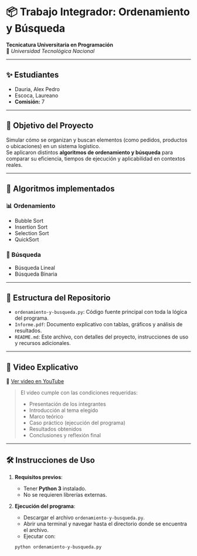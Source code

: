 # 📦 Trabajo Integrador: Ordenamiento y Búsqueda  
**Tecnicatura Universitaria en Programación**  
📍 *Universidad Tecnológica Nacional*  

---

## ✨ Estudiantes   
- Dauria, Alex Pedro  
- Escoca, Laureano  
- **Comisión:** 7  

---

## 🎯 Objetivo del Proyecto  
Simular cómo se organizan y buscan elementos (como pedidos, productos o ubicaciones) en un sistema logístico.  
Se aplicaron distintos **algoritmos de ordenamiento y búsqueda** para comparar su eficiencia, tiempos de ejecución y aplicabilidad en contextos reales.

---

## 🧠 Algoritmos implementados  


### 📊 Ordenamiento  
- Bubble Sort  
- Insertion Sort  
- Selection Sort  
- QuickSort

### 🔎 Búsqueda
- Búsqueda Lineal  
- Búsqueda Binaria  

---

## 📂 Estructura del Repositorio  

- `ordenamiento-y-busqueda.py`: Código fuente principal con toda la lógica del programa.  
- `Informe.pdf`: Documento explicativo con tablas, gráficos y análisis de resultados.  
- `README.md`: Este archivo, con detalles del proyecto, instrucciones de uso y recursos adicionales.  

---

## 🎥 Video Explicativo

🔗 [Ver video en YouTube](https://www.youtube.com/watch?v=VlrDV1vZzaU)


> El video cumple con las condiciones requeridas:
> - Presentación de los integrantes
> - Introducción al tema elegido
> - Marco teórico
> - Caso práctico (ejecución del programa)
> - Resultados obtenidos
> - Conclusiones y reflexión final

---

## 🛠 Instrucciones de Uso

1. **Requisitos previos**:  
   - Tener **Python 3** instalado.  
   - No se requieren librerías externas.

2. **Ejecución del programa**:  
   - Descargar el archivo `ordenamiento-y-busqueda.py`.  
   - Abrir una terminal y navegar hasta el directorio donde se encuentra el archivo.  
   - Ejecutar con:
   

   ```bash
   python ordenamiento-y-busqueda.py

